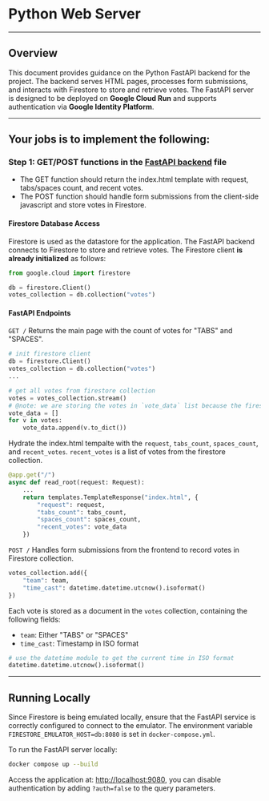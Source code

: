# Python Web Server

---

## Overview

This document provides guidance on the Python FastAPI backend for the project. The backend serves HTML pages, processes form submissions, and interacts with Firestore to store and retrieve votes. The FastAPI server is designed to be deployed on **Google Cloud Run** and supports authentication via **Google Identity Platform**.

---

## ****Your jobs is to implement the following:****

### Step 1: GET/POST functions in the [FastAPI backend](../cc_cloud_run/main.py) file

- The GET function should return the index.html template with request, tabs/spaces count, and recent votes.
- The POST function should handle form submissions from the client-side javascript and store votes in Firestore.

#### Firestore Database Access

Firestore is used as the datastore for the application. The FastAPI backend connects to Firestore to store and retrieve votes. The Firestore client **is already initialized** as follows:

```python
from google.cloud import firestore

db = firestore.Client()
votes_collection = db.collection("votes")
```

#### FastAPI Endpoints

`GET /` Returns the main page with the count of votes for "TABS" and "SPACES".

```python
# init firestore client
db = firestore.Client()
votes_collection = db.collection("votes")
...

# get all votes from firestore collection
votes = votes_collection.stream()
# @note: we are storing the votes in `vote_data` list because the firestore stream closes after certain period of time
vote_data = []
for v in votes:
    vote_data.append(v.to_dict())
```

Hydrate the index.html tempalte with the `request`, `tabs_count`, `spaces_count`, and `recent_votes`. `recent_votes` is a list of votes from the firestore collection.

```python
@app.get("/")
async def read_root(request: Request):
    ...
    return templates.TemplateResponse("index.html", {
        "request": request,
        "tabs_count": tabs_count,
        "spaces_count": spaces_count,
        "recent_votes": vote_data
    })
```

`POST /` Handles form submissions from the frontend to record votes in Firestore collection.

```python
votes_collection.add({
    "team": team,
    "time_cast": datetime.datetime.utcnow().isoformat()
})
```

Each vote is stored as a document in the `votes` collection, containing the following fields:

- `team`: Either "TABS" or "SPACES"
- `time_cast`: Timestamp in ISO format

```python
# use the datetime module to get the current time in ISO format
datetime.datetime.utcnow().isoformat()
```

---

## Running Locally

Since Firestore is being emulated locally, ensure that the FastAPI service is correctly configured to connect to the emulator. The environment variable `FIRESTORE_EMULATOR_HOST=db:8080` is set in `docker-compose.yml`.

To run the FastAPI server locally:

```sh
docker compose up --build
```

Access the application at: [http://localhost:9080](http://localhost:9080), you can disable authentication by adding `?auth=false` to the query parameters.
